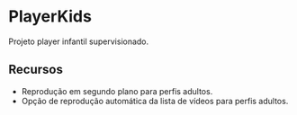 # PlayerKids
Projeto player infantil supervisionado.

## Recursos

- Reprodução em segundo plano para perfis adultos.
- Opção de reprodução automática da lista de vídeos para perfis adultos.
